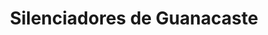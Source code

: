 ---
title: "Silenciadores de Guanacaste"
url: /liberia/silenciadores-de-guanacaste/
shop: piezas de automóviles
---